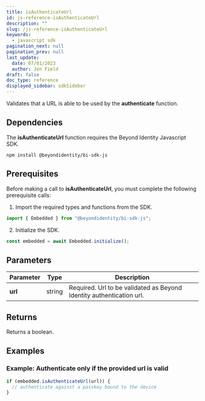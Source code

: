 ```yaml
---
title: isAuthenticateUrl
id: js-reference-isAuthenticateUrl
description: ""
slug: /js-reference-isAuthenticateUrl
keywords:
  - javascript sdk
pagination_next: null
pagination_prev: null
last_update:
  date: 07/01/2023
  author: Jen Field
draft: false
doc_type: reference
displayed_sidebar: sdkSidebar
---
```


Validates that a URL is able to be used by the **authenticate** function.

## Dependencies

The **isAuthenticateUrl** function requires the Beyond Identity Javascript SDK.

```
npm install @beyondidentity/bi-sdk-js
```

## Prerequisites

Before making a call to **isAuthenticateUrl**, you must complete the following prerequisite calls:

1. Import the required types and functions from the SDK.

  ```javascript
  import { Embedded } from "@beyondidentity/bi-sdk-js";
  ```

2. Initialize the SDK.

  ```javascript
  const embedded = await Embedded.initialize();
  ```

## Parameters

| Parameter | Type | Description |
| --- | --- | --- |
| **url** | string | Required. Url to be validated as Beyond Identity authentication url. |

## Returns

Returns a boolean.

## Examples

### Example: Authenticate only if the provided url is valid

```javascript
if (embedded.isAuthenticateUrl(url)) {
  // authenticate against a passkey bound to the device
}
```

